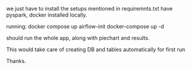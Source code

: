 we just have to install the setups mentioned in requiremnts.txt have pyspark, docker installed locally.

running:
docker compose up airflow-init 
docker-compose up -d

should run the whole app, along with piechart and results.

This would take care of creating DB and tables automatically for first run

Thanks.

